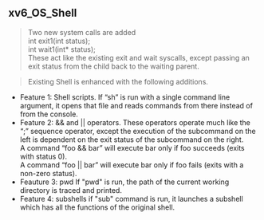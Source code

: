 ## xv6_OS_Shell

> Two new system calls are added  
int exit1(int status);  
int wait1(int* status);  
These act like the existing exit and wait syscalls, except passing an exit status from the child back to the waiting parent.  

> Existing Shell is enhanced with the following additions.  
* Feature 1: Shell scripts.
If “sh” is run with a single command line argument, it opens that file and reads commands from there instead of from the console.  
* Feature 2: && and || operators.
These operators operate much like the “;” sequence operator, except the execution of the subcommand on the left is dependent on the exit status of the subcommand on the right.  
A command “foo && bar” will execute bar only if foo succeeds (exits with status 0).  
A command “foo || bar” will execute bar only if foo fails (exits with a non-zero status).  
* Feauture 3: pwd
If "pwd" is run, the path of the current working directory is traced and printed.  
* Feature 4: subshells
if "sub" command is run, it launches a subshell which has all the functions of the original shell.


